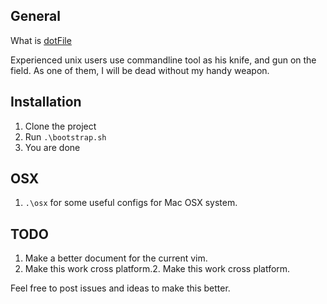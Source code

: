 General-------------What is [dotFile](http://linux.about.com/cs/linux101/g/dot_file.htm "dotFile")Experienced unix users use commandline tool as his knife, and gun on the field. As one of them, I will be dead withoutmy handy weapon.Installation----------1. Clone the project2. Run `.\bootstrap.sh`3. You are doneOSX---1. `.\osx` for some useful configs for Mac OSX system.TODO----1. Make a better document for the current vim.2. Make this work cross platform.2. Make this work cross platform.Feel free to post issues and ideas to make this better.